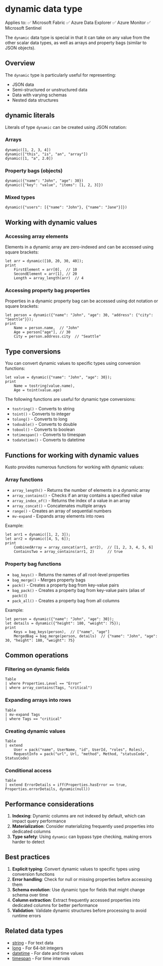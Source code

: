 # dynamic data type

Applies to: ✅ Microsoft Fabric ✅ Azure Data Explorer ✅ Azure Monitor ✅ Microsoft Sentinel

The `dynamic` data type is special in that it can take on any value from the other scalar data types, as well as arrays and property bags (similar to JSON objects).

## Overview

The `dynamic` type is particularly useful for representing:

- JSON data
- Semi-structured or unstructured data
- Data with varying schemas
- Nested data structures

## dynamic literals

Literals of type `dynamic` can be created using JSON notation:

### Arrays

```kusto
dynamic([1, 2, 3, 4])
dynamic(["this", "is", "an", "array"])
dynamic([1, "a", 2.0])
```

### Property bags (objects)

```kusto
dynamic({"name": "John", "age": 30})
dynamic({"key": "value", "items": [1, 2, 3]})
```

### Mixed types

```kusto
dynamic({"users": [{"name": "John"}, {"name": "Jane"}]})
```

## Working with dynamic values

### Accessing array elements

Elements in a dynamic array are zero-indexed and can be accessed using square brackets:

```kusto
let arr = dynamic([10, 20, 30, 40]);
print 
    FirstElement = arr[0],  // 10
    SecondElement = arr[1], // 20
    Length = array_length(arr)  // 4
```

### Accessing property bag properties

Properties in a dynamic property bag can be accessed using dot notation or square brackets:

```kusto
let person = dynamic({"name": "John", "age": 30, "address": {"city": "Seattle"}});
print 
    Name = person.name,  // "John"
    Age = person["age"], // 30
    City = person.address.city  // "Seattle"
```

## Type conversions

You can convert dynamic values to specific types using conversion functions:

```kusto
let value = dynamic({"name": "John", "age": 30});
print 
    Name = tostring(value.name),
    Age = toint(value.age)
```

The following functions are useful for dynamic type conversions:

- `tostring()` - Converts to string
- `toint()` - Converts to integer
- `tolong()` - Converts to long
- `todouble()` - Converts to double
- `tobool()` - Converts to boolean
- `totimespan()` - Converts to timespan
- `todatetime()` - Converts to datetime

## Functions for working with dynamic values

Kusto provides numerous functions for working with dynamic values:

### Array functions

- `array_length()` - Returns the number of elements in a dynamic array
- `array_contains()` - Checks if an array contains a specified value
- `array_index_of()` - Returns the index of a value in an array
- `array_concat()` - Concatenates multiple arrays
- `range()` - Creates an array of sequential numbers
- `mv-expand` - Expands array elements into rows

Example:

```kusto
let arr1 = dynamic([1, 2, 3]);
let arr2 = dynamic([4, 5, 6]);
print 
    CombinedArray = array_concat(arr1, arr2),  // [1, 2, 3, 4, 5, 6]
    ContainsTwo = array_contains(arr1, 2)      // true
```

### Property bag functions

- `bag_keys()` - Returns the names of all root-level properties
- `bag_merge()` - Merges property bags
- `pack()` - Creates a property bag from key-value pairs
- `bag_pack()` - Creates a property bag from key-value pairs (alias of `pack()`)
- `pack_all()` - Creates a property bag from all columns

Example:

```kusto
let person = dynamic({"name": "John", "age": 30});
let details = dynamic({"height": 180, "weight": 75});
print 
    Keys = bag_keys(person),  // ["name", "age"]
    MergedBag = bag_merge(person, details)  // {"name": "John", "age": 30, "height": 180, "weight": 75}
```

## Common operations

### Filtering on dynamic fields

```kusto
Table
| where Properties.Level == "Error"
| where array_contains(Tags, "critical")
```

### Expanding arrays into rows

```kusto
Table
| mv-expand Tags
| where Tags == "critical"
```

### Creating dynamic values

```kusto
Table
| extend 
    User = pack("name", UserName, "id", UserId, "roles", Roles),
    RequestInfo = pack("url", Url, "method", Method, "statusCode", StatusCode)
```

### Conditional access

```kusto
Table
| extend ErrorDetails = iff(Properties.hasError == true, Properties.errorDetails, dynamic(null))
```

## Performance considerations

1. **Indexing**: Dynamic columns are not indexed by default, which can impact query performance
2. **Materialization**: Consider materializing frequently used properties into dedicated columns
3. **Type safety**: Using `dynamic` can bypass type checking, making errors harder to detect

## Best practices

1. **Explicit typing**: Convert dynamic values to specific types using conversion functions
2. **Error handling**: Check for null or missing properties before accessing them
3. **Schema evolution**: Use dynamic type for fields that might change schema over time
4. **Column extraction**: Extract frequently accessed properties into dedicated columns for better performance
5. **Validation**: Validate dynamic structures before processing to avoid runtime errors

## Related data types

- [string](string.md) - For text data
- [long](long.md) - For 64-bit integers
- [datetime](datetime.md) - For date and time values
- [timespan](timespan.md) - For time intervals

